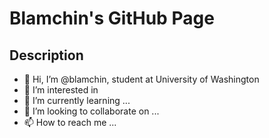 # Blamchin's GitHub Page
## Description

- 👋 Hi, I’m @blamchin, student at University of Washington  
- 👀 I’m interested in 
- 🌱 I’m currently learning ...
- 💞️ I’m looking to collaborate on ...
- 📫 How to reach me ...

```
```
<!---
blamchin/blamchin is a ✨ special ✨ repository because its `README.md` (this file) appears on your GitHub profile.
You can click the Preview link to take a look at your changes.
--->
